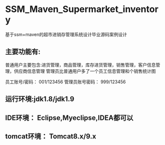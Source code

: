 # SSM_Maven_Supermarket_inventory
基于ssm+maven的超市进销存管理系统设计毕业源码案例设计

## 主要功能有:
  普通用户主要包含:进货管理，商品管理，库存进货管理，销售管理，客户信息管理，供应商信息管理
  管理员比普通用户多了一个员工信息管理和个销售统计图
 
员工账号/密码： 001/123456
管理员账号密码： 999/123456

## 运行环境:jdk1.8/jdk1.9
## IDE环境： Eclipse,Myeclipse,IDEA都可以
## tomcat环境： Tomcat8.x/9.x
